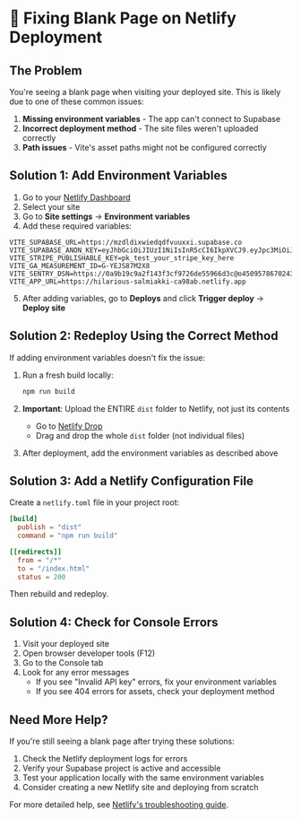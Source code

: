 # 🚀 Fixing Blank Page on Netlify Deployment

## The Problem

You're seeing a blank page when visiting your deployed site. This is likely due to one of these common issues:

1. **Missing environment variables** - The app can't connect to Supabase
2. **Incorrect deployment method** - The site files weren't uploaded correctly
3. **Path issues** - Vite's asset paths might not be configured correctly

## Solution 1: Add Environment Variables

1. Go to your [Netlify Dashboard](https://app.netlify.com/)
2. Select your site
3. Go to **Site settings** → **Environment variables**
4. Add these required variables:

```
VITE_SUPABASE_URL=https://mzdldixwiedqdfvuuxxi.supabase.co
VITE_SUPABASE_ANON_KEY=eyJhbGciOiJIUzI1NiIsInR5cCI6IkpXVCJ9.eyJpc3MiOiJzdXBhYmFzZSIsInJlZiI6Im16ZGxkaXh3aWVkcWRmdnV1eHhpIiwicm9sZSI6ImFub24iLCJpYXQiOjE3NTA5Nzg5NzAsImV4cCI6MjA2NjU1NDk3MH0.SrPUb4xe95zJl6qjdrw3uJz24IL_bmg5J6lj8KMSfaM
VITE_STRIPE_PUBLISHABLE_KEY=pk_test_your_stripe_key_here
VITE_GA_MEASUREMENT_ID=G-YEJS87M2X8
VITE_SENTRY_DSN=https://0a9b19c9a2f143f3cf9726de55966d3c@o4509578670243840.ingest.us.sentry.io/4509578681253888
VITE_APP_URL=https://hilarious-salmiakki-ca98ab.netlify.app
```

5. After adding variables, go to **Deploys** and click **Trigger deploy** → **Deploy site**

## Solution 2: Redeploy Using the Correct Method

If adding environment variables doesn't fix the issue:

1. Run a fresh build locally:
   ```bash
   npm run build
   ```

2. **Important**: Upload the ENTIRE `dist` folder to Netlify, not just its contents
   - Go to [Netlify Drop](https://app.netlify.com/drop)
   - Drag and drop the whole `dist` folder (not individual files)

3. After deployment, add the environment variables as described above

## Solution 3: Add a Netlify Configuration File

Create a `netlify.toml` file in your project root:

```toml
[build]
  publish = "dist"
  command = "npm run build"

[[redirects]]
  from = "/*"
  to = "/index.html"
  status = 200
```

Then rebuild and redeploy.

## Solution 4: Check for Console Errors

1. Visit your deployed site
2. Open browser developer tools (F12)
3. Go to the Console tab
4. Look for any error messages
   - If you see "Invalid API key" errors, fix your environment variables
   - If you see 404 errors for assets, check your deployment method

## Need More Help?

If you're still seeing a blank page after trying these solutions:

1. Check the Netlify deployment logs for errors
2. Verify your Supabase project is active and accessible
3. Test your application locally with the same environment variables
4. Consider creating a new Netlify site and deploying from scratch

For more detailed help, see [Netlify's troubleshooting guide](https://docs.netlify.com/site-deploys/troubleshooting-tips/).